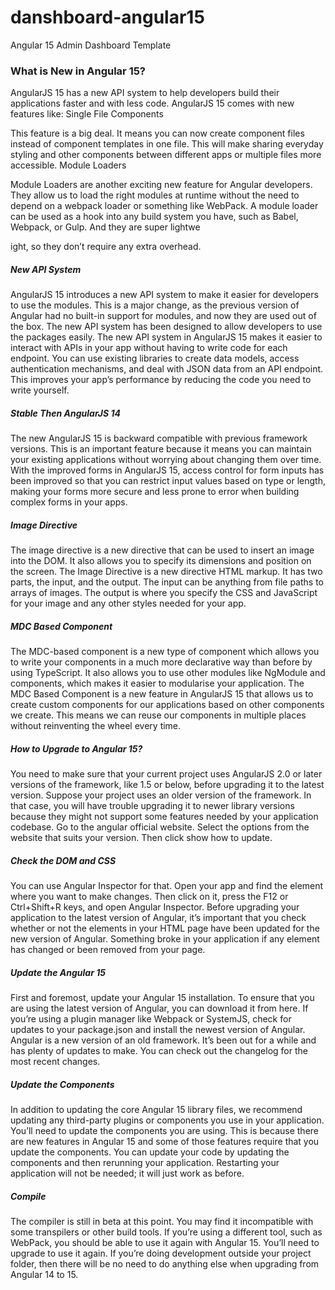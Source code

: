 # danshboard-angular15
Angular 15 Admin Dashboard Template


<h3>What is New in Angular 15?</h3>

<p>AngularJS 15 has a new API system to help developers build their applications faster and with less code. AngularJS 15 comes with new features like:
Single File Components</p>

<p>This feature is a big deal. It means you can now create component files instead of component templates in one file. This will make sharing everyday styling and other components between different apps or multiple files more accessible.
Module Loaders</p>

<p>Module Loaders are another exciting new feature for Angular developers. They allow us to load the right modules at runtime without the need to depend on a webpack loader or something like WebPack. A module loader can be used as a hook into any build system you have, such as Babel, Webpack, or Gulp. And they are super lightwe<p>ight, so they don’t require any extra overhead.</p>

<h5>New API System</h5>

<p>AngularJS 15 introduces a new API system to make it easier for developers to use the modules. This is a major change, as the previous version of Angular had no built-in support for modules, and now they are used out of the box. The new API system has been designed to allow developers to use the packages easily. The new API system in AngularJS 15 makes it easier to interact with APIs in your app without having to write code for each endpoint. You can use existing libraries to create data models, access authentication mechanisms, and deal with JSON data from an API endpoint. This improves your app’s performance by reducing the code you need to write yourself.</p>

<h5>Stable Then AngularJS 14</h5>

<p>The new AngularJS 15 is backward compatible with previous framework versions. This is an important feature because it means you can maintain your existing applications without worrying about changing them over time. With the improved forms in AngularJS 15, access control for form inputs has been improved so that you can restrict input values based on type or length, making your forms more secure and less prone to error when building complex forms in your apps.</p>

<h5>Image Directive</h5>

<p>The image directive is a new directive that can be used to insert an image into the DOM. It also allows you to specify its dimensions and position on the screen. The Image Directive is a new directive HTML markup. It has two parts, the input, and the output. The input can be anything from file paths to arrays of images. The output is where you specify the CSS and JavaScript for your image and any other styles needed for your app.</p>

<h5>MDC Based Component</h5>

<p>The MDC-based component is a new type of component which allows you to write your components in a much more declarative way than before by using TypeScript. It also allows you to use other modules like NgModule and components, which makes it easier to modularise your application. The MDC Based Component is a new feature in AngularJS 15 that allows us to create custom components for our applications based on other components we create. This means we can reuse our components in multiple places without reinventing the wheel every time.</p>

<h5>How to Upgrade to Angular 15?</h5>

<p>You need to make sure that your current project uses AngularJS 2.0 or later versions of the framework, like 1.5 or below, before upgrading it to the latest version. Suppose your project uses an older version of the framework. In that case, you will have trouble upgrading it to newer library versions because they might not support some features needed by your application codebase. Go to the angular official website. Select the options from the website that suits your version. Then click show how to update.</p>

<h5>Check the DOM and CSS</h5>

<p>You can use Angular Inspector for that. Open your app and find the element where you want to make changes. Then click on it, press the F12 or Ctrl+Shift+R keys, and open Angular Inspector. Before upgrading your application to the latest version of Angular, it’s important that you check whether or not the elements in your HTML page have been updated for the new version of Angular. Something broke in your application if any element has changed or been removed from your page.</p>

<h5>Update the Angular 15</h5>

<p>First and foremost, update your Angular 15 installation. To ensure that you are using the latest version of Angular, you can download it from here. If you’re using a plugin manager like Webpack or SystemJS, check for updates to your package.json and install the newest version of Angular. Angular is a new version of an old framework. It’s been out for a while and has plenty of updates to make. You can check out the changelog for the most recent changes.</p>

<h5>Update the Components</h5>

<p>In addition to updating the core Angular 15 library files, we recommend updating any third-party plugins or components you use in your application. You’ll need to update the components you are using. This is because there are new features in Angular 15 and some of those features require that you update the components. You can update your code by updating the components and then rerunning your application. Restarting your application will not be needed; it will just work as before.</p>

<h5>Compile</h5>

<p>The compiler is still in beta at this point. You may find it incompatible with some transpilers or other build tools. If you’re using a different tool, such as WebPack, you should be able to use it again with Angular 15. You’ll need to upgrade to use it again. If you’re doing development outside your project folder, then there will be no need to do anything else when upgrading from Angular 14 to 15.</p>
